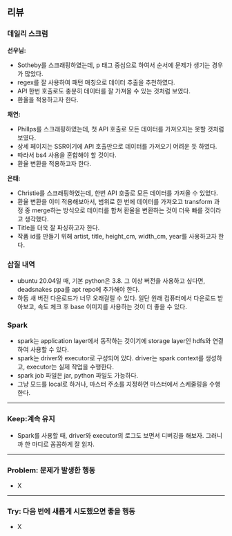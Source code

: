 ## 리뷰
  ### 데일리 스크럼

  **선우님:**
  - Sotheby를 스크래핑하였는데, p 태그 중심으로 하여서 순서에 문제가 생기는 경우가 많았다.
  - regex를 잘 사용하여 패턴 매칭으로 데이터 추출을 추천하였다.
  - API 한번 호출로도 충분히 데이터를 잘 가져올 수 있는 것처럼 보였다.
  - 환율을 적용하고자 한다.

  **채연:**
  - Phillps를 스크래핑하였는데, 첫 API 호출로 모든 데이터를 가져오지는 못할 것처럼 보였다.
  - 상세 페이지는 SSR이기에 API 호출만으로 데이터를 가져오기 어려운 듯 하였다.
  - 따라서 bs4 사용을 혼합해야 할 것이다.
  - 환율 변환을 적용하고자 한다.

  **은태:**
  - Christie를 스크래핑하였는데, 한번 API 호출로 모든 데이터를 가져올 수 있었다.
  - 환율 변환을 이미 적용해보아서, 범위로 한 번에 데이터를 가져오고 transform 과정 중 merge하는 방식으로 데이터를 합쳐 환율을 변환하는 것이 더욱 빠를 것이라고 생각했다.
  - Title을 더욱 잘 파싱하고자 한다.
  - 작품 id를 만들기 위해 artist, title, height_cm, width_cm, year를 사용하고자 한다.
  
  
  ### 삽질 내역
  - ubuntu 20.04일 때, 기본 python은 3.8. 그 이상 버전을 사용하고 싶다면, deadsnakes ppa를 apt repo에 추가해야 한다.
  - 하둡 새 버전 다운로드가 너무 오래걸릴 수 있다. 일단 원래 컴퓨터에서 다운로드 받아보고, 속도 체크 후 base 이미지를 사용하는 것이 더 좋을 수 있다.

  ### Spark
  - spark는 application layer에서 동작하는 것이기에 storage layer인 hdfs와 연결하여 사용할 수 있다.
  - spark는 driver와 executor로 구성되어 있다. driver는 spark context를 생성하고, executor는 실제 작업을 수행한다.
  - spark job 파일은 jar, python 파일도 가능하다.
  - 그냥 모드를 local로 하거나, 마스터 주소를 지정하면 마스터에서 스케줄링을 수행한다.

---

### Keep:계속 유지
  - Spark를 사용할 때, driver와 executor의 로그도 보면서 디버깅을 해보자. 그러니까 한 마디로 꼼꼼하게 잘 읽자.

---

### Problem: 문제가 발생한 행동
  - X

---
### Try: 다음 번에 새롭게 시도했으면 좋을 행동
  - X